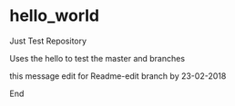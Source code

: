 # hello_world
Just Test Repository

Uses the hello to test the master and branches

this message edit for Readme-edit branch by 23-02-2018

End

